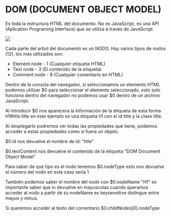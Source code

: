 # DOM (DOCUMENT OBJECT MODEL)
Es toda la estructura HTML del documento.
No es JavaScript, es una API (Aplication Programing Interface) que se utiliza a través de JavaScript.

![](https://www.codingcreativo.it/wp-content/uploads/2019/03/dom-1024x653.jpg)

Cada parte del arbol del documento es un NODO.
Hay varios tipos de nodos (12), los más utilizados son:
- Element node - 1 (Cualquier etiqueta HTML)
- Text node - 3 (El contenido de la etiqueta)
- Comment node - 8 (Cualquier comentario en HTML)

Dentro de la consola del navegador, si seleccionamos un elemento HTML podemos utilizar $0
para seleccionar el elemento seleccionado, esto solo funciona dentro del navegador no podemos usar
$0 dentro de un archivo JavaScript.

Al introducir $0 nos aparecera la información de la etiqueta de esta forma h1#title.title en este ejemplo
es una etiqueta h1 con el id title y la clase title.

Al desplegarlo podremos ver todas las propiedades que tiene, podemos acceder a estas propiedades como si 
fuera un objeto.

$0.id nos devuelve el nombre de id: "title"

$0.textContent nos devuelve el contenido de la etiqueta "DOM Document Object Model"

Para saber de que tipo es el nodo tenemos $0.nodeType esto nos devuelve el número del nodo en este caso sería 
1

También podemos saber el nombre del nodo con $0.nodeName "H1" es importante saber que lo devuelve en 
mayusculas cuando queramos acceder al nodo a partir de su nodeName es keysensitive distingue entre mayus y 
minus.

Si queremos acceder al texto del comentario $0.childNodes[0].nodeType






